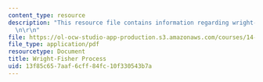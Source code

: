 ```yaml
---
content_type: resource
description: "This resource file contains information regarding wright-fisher process.\r\
  \n\r\n"
file: https://ol-ocw-studio-app-production.s3.amazonaws.com/courses/14-11-insights-from-game-theory-into-social-behavior-fall-2013/13f85c657aaf6cff84fc10f330543b7a_MIT14_11F13_Wright_Fisher.pdf
file_type: application/pdf
resourcetype: Document
title: Wright-Fisher Process
uid: 13f85c65-7aaf-6cff-84fc-10f330543b7a
---
```

